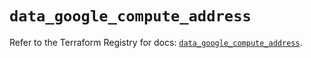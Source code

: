 # `data_google_compute_address`

Refer to the Terraform Registry for docs: [`data_google_compute_address`](https://registry.terraform.io/providers/hashicorp/google-beta/6.14.1/docs/data-sources/google_compute_address).
